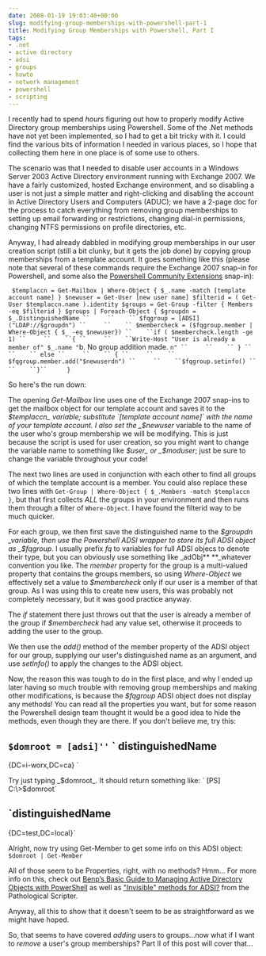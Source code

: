 ```yaml
---
date: 2008-01-19 19:03:40+00:00
slug: modifying-group-memberships-with-powershell-part-1
title: Modifying Group Memberships with Powershell, Part I
tags:
- .net
- active directory
- adsi
- groups
- howto
- network management
- powershell
- scripting
---
```


I recently had to spend _hours_ figuring out how to properly modify Active Directory group memberships using Powershell. Some of the .Net methods have not yet been implemented, so I had to get a bit tricky with it. I could find the various bits of information I needed in various places, so I hope that collecting them here in one place is of some use to others.

The scenario was that I needed to disable user accounts in a Windows Server 2003 Active Directory environment running with Exchange 2007. We have a fairly customized, hosted Exchange environment, and so disabling a user is not just a simple matter and right-clicking and disabling the account in Active Directory Users and Computers (ADUC); we have a 2-page doc for the process to catch everything from removing group memberships to setting up email forwarding or restrictions, changing dial-in permissions, changing NTFS permissions on profile directories, etc.

<!-- more -->

Anyway, I had already dabbled in modifying group memberships in our user creation script (still a bit clunky, but it gets the job done) by copying group memberships from a template account. It goes something like this (please note that several of these commands require the Exchange 2007 snap-in for Powershell, and some also the [Powershell Community Extensions](http://www.codeplex.com/PowerShellCX)  snap-in):

`
$templaccn = Get-Mailbox | Where-Object { $_.name -match [template account name] }
$newuser = Get-User [new user name]
$filterid = ( Get-User $templaccn.name ).identity
$groups = Get-Group -filter { Members -eq $filterid }
$groups | Foreach-Object {
$groupdn = $_.DistinguishedName
``     ``    `` $fqgroup = [ADSI]("LDAP://$groupdn")
``     ``    `` $membercheck = ($fqgroup.member | Where-Object { $_ -eq $newuser})
``    ``if ( $membercheck.length -ge 1)
``     ``    ``{
``     ``    ``Write-Host "User is already a member of" $_.name "`b. No group addition made. `n"
``     ``    `` }
``     ``    `` else
``     ``    `` {
``     ``    `` $fqgroup.member.add("$newuserdn")
``     ``    ``$fqgroup.setinfo()
``     ``    ``}``    `
` }`

So here's the run down:

The opening _Get-Mailbox_ line uses one of the Exchange 2007 snap-ins to get the mailbox object for our template account and saves it to the _$templaccn_ variable; substitute `[template account name]` with the name of your template account. I also set the _$newuser_ variable to the name of the user who's group membership we will be modifying. This is just because the script is used for user creation, so you might want to change the variable name to something like _$user_ or _$moduser_; just be sure to change the variable throughout your code!

The next two lines are used in conjunction with each other to find all groups of which the template account is a member. You could also replace these two lines with `Get-Group | Where-Object { $_.Members -match $templaccn }`, but that first collects _ALL_ the groups in your environment and then runs them through a filter of `Where-Object`. I have found the filterid way to be much quicker.

For each group, we then first save the distinguished name to the _$groupdn _variable, then use the Powershell ADSI wrapper to store its full ADSI object as _$fqgroup_. I usually prefix _fq_ to variables for full ADSI objecs to denote their type, but you can obviously use something like _adObj** **_whatever convention you like. The _member_ property for the group is a multi-valued property that contains the groups members, so using _Where-Object_ we effectively set a value to _$membercheck_ only if our user is a member of that group. As I was using this to create new users, this was probably not completely necessary, but it was good practice anyway.

The _if_ statement there just throws out that the user is already a member of the group if _$membercheck_ had any value set, otherwise it proceeds to adding the user to the group.

We then use the _add()_  method of the member property of the ADSI object for our group, supplying our user's distinguished name as an argument, and use _setInfo()_ to apply the changes to the ADSI object.

Now, the reason this was tough to do in the first place, and why I ended up later having so much trouble with removing group memberships and making other modifications, is because the _$fqgroup_ ADSI object does not display any methods! You can read all the properties you want, but for some reason the Powershell design team thought it would be a good idea to hide the methods, even though they are there. If you don't believe me, try this:

`$domroot = [adsi]''`
`
distinguishedName
-----------------
{DC=i-worx,DC=ca}
`

Try just typing _$domroot_. It should return something like:
`
[PS] C:\>$domroot`

`distinguishedName
-----------------
{DC=test,DC=local}`

Alright, now try using Get-Member to get some info on this ADSI object: `$domroot | Get-Member`

All of those seem to be Properties, right, with no methods? Hmm... For more info on this, check out [Benp’s Basic Guide to Managing Active Directory Objects with PowerShell](http://blogs.technet.com/benp/archive/2007/03/05/benp-s-basic-guide-to-managing-active-directory-objects-with-powershell.aspx) as well as ["Invisible" methods for ADSI?](http://pathologicalscripter.wordpress.com/2006/09/28/invisible-methods-for-adsi/) from the Pathological Scripter.

Anyway, all this to show that it doesn't seem to be as straightforward as we might have hoped.

So, that seems to have covered _adding_ users to groups...now what if I want to _remove_ a user's group memberships? Part II of this post will cover that...
